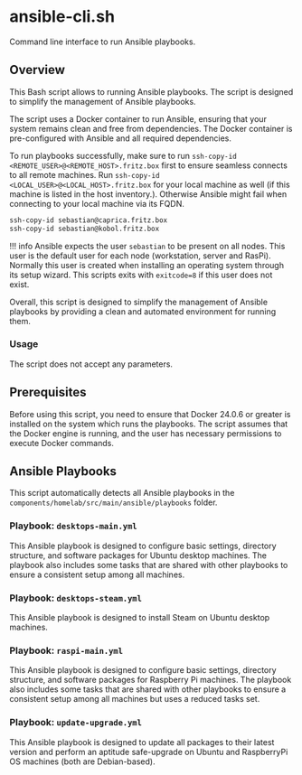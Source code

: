 # ansible-cli.sh

Command line interface to run Ansible playbooks.

## Overview
This Bash script allows to running Ansible playbooks. The script is designed to simplify the management of Ansible playbooks.

The script uses a Docker container to run Ansible, ensuring that your system remains clean and free from dependencies. The Docker container is pre-configured with Ansible and all required dependencies.

To run playbooks successfully, make sure to run `ssh-copy-id <REMOTE_USER>@<REMOTE_HOST>.fritz.box` first to ensure seamless connects to all remote machines. Run `ssh-copy-id <LOCAL_USER>@<LOCAL_HOST>.fritz.box` for your local machine as well (if this machine is listed in the host inventory.). Otherwise Ansible might fail when connecting to your local machine via its FQDN.

```bash
ssh-copy-id sebastian@caprica.fritz.box
ssh-copy-id sebastian@kobol.fritz.box
```

!!! info
    Ansible expects the user `sebastian` to be present on all nodes. This user is the default user for each node (workstation, server and RasPi). Normally this user is created when installing an operating system through its setup wizard. This scripts exits with `exitcode=8` if this user does not exist.

Overall, this script is designed to simplify the management of Ansible playbooks by providing a clean and automated environment for running them.

### Usage
The script does not accept any parameters.

## Prerequisites
Before using this script, you need to ensure that Docker 24.0.6 or greater is installed on the system which runs the playbooks. The script assumes that the Docker engine is running, and the user has necessary permissions to execute Docker commands.

## Ansible Playbooks
This script automatically detects all Ansible playbooks in the `components/homelab/src/main/ansible/playbooks` folder.

### Playbook: `desktops-main.yml`
This Ansible playbook is designed to configure basic settings, directory structure, and software packages for Ubuntu desktop machines. The playbook also includes some tasks that are shared with other playbooks to ensure a consistent setup among all machines.

### Playbook: `desktops-steam.yml`
This Ansible playbook is designed to install Steam on Ubuntu desktop machines.

### Playbook: `raspi-main.yml`
This Ansible playbook is designed to configure basic settings, directory structure, and software packages for Raspberry Pi machines. The playbook also includes some tasks that are shared with other playbooks to ensure a consistent setup among all machines but uses a reduced tasks set.

### Playbook: `update-upgrade.yml`
This Ansible playbook is designed to update all packages to their latest version and perform an aptitude safe-upgrade on Ubuntu and RaspberryPi OS machines (both are Debian-based).

<!-- !    DO NOT EDIT DIRECTLY !!!!!                              -->
<!-- !    File is auto-generated by pipeline                      -->
<!-- !    Contents are based on files from docs/contents/about    -->
